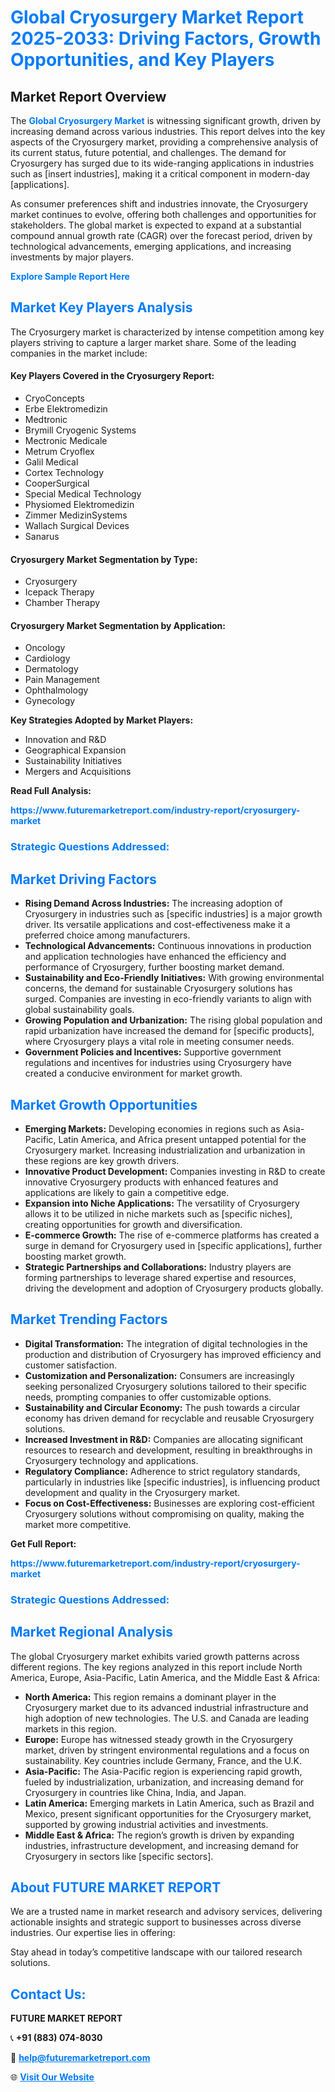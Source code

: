 <h1 style="color: #007BFF;">Global Cryosurgery Market Report 2025-2033: Driving Factors, Growth Opportunities, and Key Players</h1>

<section id="overview">
<h2>Market Report Overview</h2>
<p>The <a href="https://www.futuremarketreport.com/industry-report/cryosurgery-market" style="color: #007BFF; text-decoration: none;"><strong>Global Cryosurgery Market</strong></a> is witnessing significant growth, driven by increasing demand across various industries. This report delves into the key aspects of the Cryosurgery market, providing a comprehensive analysis of its current status, future potential, and challenges. The demand for Cryosurgery has surged due to its wide-ranging applications in industries such as [insert industries], making it a critical component in modern-day [applications].</p>
<p>As consumer preferences shift and industries innovate, the Cryosurgery market continues to evolve, offering both challenges and opportunities for stakeholders. The global market is expected to expand at a substantial compound annual growth rate (CAGR) over the forecast period, driven by technological advancements, emerging applications, and increasing investments by major players.</p>
</section>

<section id="overview">
<p><a href="https://www.futuremarketreport.com/request-sample/reportId=77183" style="color: #007BFF; text-decoration: none;"><strong>Explore Sample Report Here</strong></a></p>
</section>

<section id="key-players">
<h2 style="color: #007BFF;">Market Key Players Analysis</h2>
<p>The Cryosurgery market is characterized by intense competition among key players striving to capture a larger market share. Some of the leading companies in the market include:</p>
<h4>Key Players Covered in the Cryosurgery Report:</h4>
<ul><li>CryoConcepts</li><li>Erbe Elektromedizin</li><li>Medtronic</li><li>Brymill Cryogenic Systems</li><li>Mectronic Medicale</li><li>Metrum Cryoflex</li><li>Galil Medical</li><li>Cortex Technology</li><li>CooperSurgical</li><li>Special Medical Technology</li><li>Physiomed Elektromedizin</li><li>Zimmer MedizinSystems</li><li>Wallach Surgical Devices</li><li>Sanarus</li></ul>
<h4>Cryosurgery Market Segmentation by Type:</h4>
<ul><li>Cryosurgery</li><li>Icepack Therapy</li><li>Chamber Therapy</li></ul>

<h4>Cryosurgery Market Segmentation by Application:</h4>
<ul><li>Oncology</li><li>Cardiology</li><li>Dermatology</li><li>Pain Management</li><li>Ophthalmology</li><li>Gynecology</li></ul>
<p><strong>Key Strategies Adopted by Market Players:</strong></p>
<ul>
<li>Innovation and R&D</li>
<li>Geographical Expansion</li>
<li>Sustainability Initiatives</li>
<li>Mergers and Acquisitions</li>
</ul>
</section>

<section>
<p><strong>Read Full Analysis: </strong></p><a href="https://www.futuremarketreport.com/industry-report/cryosurgery-market" style="color: #007BFF; text-decoration: none;"><strong>https://www.futuremarketreport.com/industry-report/cryosurgery-market</strong></a>
<h3 style="color: #007BFF;">Strategic Questions Addressed:</h3>
</section>

<section id="driving-factors">
<h2 style="color: #007BFF;">Market Driving Factors</h2>
<ul>
<li><strong>Rising Demand Across Industries:</strong> The increasing adoption of Cryosurgery in industries such as [specific industries] is a major growth driver. Its versatile applications and cost-effectiveness make it a preferred choice among manufacturers.</li>
<li><strong>Technological Advancements:</strong> Continuous innovations in production and application technologies have enhanced the efficiency and performance of Cryosurgery, further boosting market demand.</li>
<li><strong>Sustainability and Eco-Friendly Initiatives:</strong> With growing environmental concerns, the demand for sustainable Cryosurgery solutions has surged. Companies are investing in eco-friendly variants to align with global sustainability goals.</li>
<li><strong>Growing Population and Urbanization:</strong> The rising global population and rapid urbanization have increased the demand for [specific products], where Cryosurgery plays a vital role in meeting consumer needs.</li>
<li><strong>Government Policies and Incentives:</strong> Supportive government regulations and incentives for industries using Cryosurgery have created a conducive environment for market growth.</li>
</ul>
</section>

<section id="growth-opportunities">
<h2 style="color: #007BFF;">Market Growth Opportunities</h2>
<ul>
<li><strong>Emerging Markets:</strong> Developing economies in regions such as Asia-Pacific, Latin America, and Africa present untapped potential for the Cryosurgery market. Increasing industrialization and urbanization in these regions are key growth drivers.</li>
<li><strong>Innovative Product Development:</strong> Companies investing in R&D to create innovative Cryosurgery products with enhanced features and applications are likely to gain a competitive edge.</li>
<li><strong>Expansion into Niche Applications:</strong> The versatility of Cryosurgery allows it to be utilized in niche markets such as [specific niches], creating opportunities for growth and diversification.</li>
<li><strong>E-commerce Growth:</strong> The rise of e-commerce platforms has created a surge in demand for Cryosurgery used in [specific applications], further boosting market growth.</li>
<li><strong>Strategic Partnerships and Collaborations:</strong> Industry players are forming partnerships to leverage shared expertise and resources, driving the development and adoption of Cryosurgery products globally.</li>
</ul>
</section>

<section id="trending-factors">
<h2 style="color: #007BFF;">Market Trending Factors</h2>
<ul>
<li><strong>Digital Transformation:</strong> The integration of digital technologies in the production and distribution of Cryosurgery has improved efficiency and customer satisfaction.</li>
<li><strong>Customization and Personalization:</strong> Consumers are increasingly seeking personalized Cryosurgery solutions tailored to their specific needs, prompting companies to offer customizable options.</li>
<li><strong>Sustainability and Circular Economy:</strong> The push towards a circular economy has driven demand for recyclable and reusable Cryosurgery solutions.</li>
<li><strong>Increased Investment in R&D:</strong> Companies are allocating significant resources to research and development, resulting in breakthroughs in Cryosurgery technology and applications.</li>
<li><strong>Regulatory Compliance:</strong> Adherence to strict regulatory standards, particularly in industries like [specific industries], is influencing product development and quality in the Cryosurgery market.</li>
<li><strong>Focus on Cost-Effectiveness:</strong> Businesses are exploring cost-efficient Cryosurgery solutions without compromising on quality, making the market more competitive.</li>
</ul>
</section>

<section>
<p><strong>Get Full Report: </strong></p><a href="https://www.futuremarketreport.com/industry-report/cryosurgery-market" style="color: #007BFF; text-decoration: none;"><strong>https://www.futuremarketreport.com/industry-report/cryosurgery-market</strong></a>
<h3 style="color: #007BFF;">Strategic Questions Addressed:</h3>
</section>


<section id="regional-analysis">
<h2 style="color: #007BFF;">Market Regional Analysis</h2>
<p>The global Cryosurgery market exhibits varied growth patterns across different regions. The key regions analyzed in this report include North America, Europe, Asia-Pacific, Latin America, and the Middle East & Africa:</p>
<ul>
<li><strong>North America:</strong> This region remains a dominant player in the Cryosurgery market due to its advanced industrial infrastructure and high adoption of new technologies. The U.S. and Canada are leading markets in this region.</li>
<li><strong>Europe:</strong> Europe has witnessed steady growth in the Cryosurgery market, driven by stringent environmental regulations and a focus on sustainability. Key countries include Germany, France, and the U.K.</li>
<li><strong>Asia-Pacific:</strong> The Asia-Pacific region is experiencing rapid growth, fueled by industrialization, urbanization, and increasing demand for Cryosurgery in countries like China, India, and Japan.</li>
<li><strong>Latin America:</strong> Emerging markets in Latin America, such as Brazil and Mexico, present significant opportunities for the Cryosurgery market, supported by growing industrial activities and investments.</li>
<li><strong>Middle East & Africa:</strong> The region’s growth is driven by expanding industries, infrastructure development, and increasing demand for Cryosurgery in sectors like [specific sectors].</li>
</ul>
</section>

<footer>
<h2 style="color: #007BFF;">About FUTURE MARKET REPORT</h2>
<p>We are a trusted name in market research and advisory services, delivering actionable insights and strategic support to businesses across diverse industries. Our expertise lies in offering:</p>

<p>Stay ahead in today’s competitive landscape with our tailored research solutions.</p>

<h2 style="color: #007BFF;">Contact Us:</h2>
<p><strong>FUTURE MARKET REPORT</strong></p>
<p>📞 <strong>+91 (883) 074-8030</strong></p>
<p>📧 <strong><a href="mailto:help@futuremarketreport.com" style="color: #007BFF;">help@futuremarketreport.com</a></strong></p>
<p>🌐 <strong><a href="https://www.futuremarketreport.com/" style="color: #007BFF;">Visit Our Website</a></strong></p>
</footer>